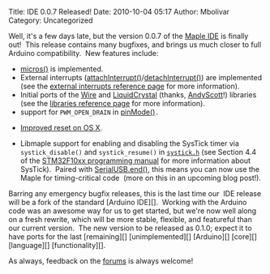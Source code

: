 Title: IDE 0.0.7 Released!
Date: 2010-10-04 05:17
Author: Mbolivar
Category: Uncategorized

Well, it's a few days late, but the version 0.0.7 of the [Maple IDE][]
is finally out!  This release contains many bugfixes, and brings us much
closer to full Arduino compatibility.  New features include:

-   [micros()][] is implemented.
-   External interrupts ([attachInterrupt()][]/[detachInterrupt()][])
    are implemented (see the [external interrupts reference page][] for
    more information).
-   Initial ports of the [Wire][] and [LiquidCrystal][] (thanks,
    [AndyScott][]!) libraries (see the [libraries reference page][] for
    more information).
-   support for `PWM_OPEN_DRAIN` in [pinMode()][]`.`
    <p>
    </code>
-   [Improved reset on OS X][].

</p>

-   Libmaple support for enabling and disabling the SysTick timer via
    `systick_disable()` and `systick_resume()` in [`systick.h`][] (see
    Section 4.4 of the [STM32F10xx programming manual][] for more
    information about SysTick).  Paired with [SerialUSB.end()][], this
    means you can now use the Maple for timing-critical code  (more on
    this in an upcoming blog post!).

</p>
Barring any emergency bugfix releases, this is the last time our  IDE
release will be a fork of the standard [Arduino IDE][].  Working with
the Arduino code was an awesome way for us to get started, but we're now
well along on a fresh rewrite, which will be more stable, flexible, and
featureful than our current version.  The new version to be released as
0.1.0; expect it to have ports for the last [remaining][]
[unimplemented][] [Arduino][] [core][] [language][] [functionality][].

As always, feedback on the [forums][] is always welcome!

  [Maple IDE]: http://leaflabs.com/docs/maple-ide/
  [micros()]: http://arduino.cc/en/Reference/Micros "micros()"
  [attachInterrupt()]: http://arduino.cc/en/Reference/AttachInterrupt
    "attachInterrupt()"
  [detachInterrupt()]: http://arduino.cc/en/Reference/DetachInterrupt
    "http://arduino.cc/en/Reference/DetachInterrupt"
  [external interrupts reference page]: http://leaflabs.com/docs/maple-ide/external-interrupts/
    "external interrupts reference page"
  [Wire]: http://arduino.cc/en/Reference/Wire "Wire"
  [LiquidCrystal]: http://arduino.cc/en/Reference/LiquidCrystal
    "LiquidCrystal"
  [AndyScott]: http://github.com/AndyScott
  [libraries reference page]: http://leaflabs.com/docs/maple-ide/libraries/
    "libraries reference page"
  [pinMode()]: http://arduino.cc/en/Reference/PinMode
  [Improved reset on OS X]: http://github.com/leaflabs/libmaple/commit/bdb85a454917a6e875c77ae12f9fd67961aebfae
  [`systick.h`]: http://github.com/leaflabs/libmaple/blob/master/libmaple/systick.h
  [STM32F10xx programming manual]: http://www.st.com/stonline/products/literature/pm/15491.pdf
    "programming"
  [SerialUSB.end()]: http://github.com/leaflabs/libmaple/blob/master/wirish/usb_serial.h#L40
  [Arduino IDE]: http://arduino.cc/en/Main/Software
  [remaining]: http://arduino.cc/en/Reference/AnalogReference
  [unimplemented]: http://arduino.cc/en/Reference/Tone
  [Arduino]: http://arduino.cc/en/Reference/NoTone
  [core]: http://arduino.cc/en/Reference/PulseIn
  [language]: http://arduino.cc/en/Reference/Interrupts
  [functionality]: http://arduino.cc/en/Reference/NoInterrupts
  [forums]: http://forums.leaflabs.com/
